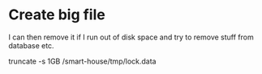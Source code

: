 # Create big file

I can then remove it if I run out of disk space and try to remove stuff from database etc.

truncate -s 1GB /smart-house/tmp/lock.data
